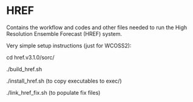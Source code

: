 # HREF

Contains the workflow and codes and other files needed to run the High Resolution Ensemble Forecast (HREF) system.  

Very simple setup instructions (just for WCOSS2):

cd href.v3.1.0/sorc/

./build_href.sh 

./install_href.sh (to copy executables to exec/)

./link_href_fix.sh  (to populate fix files)
